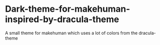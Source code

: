 # Dark-theme-for-makehuman-inspired-by-dracula-theme
A small theme for makehuman which uses a lot of colors from the dracula-theme
